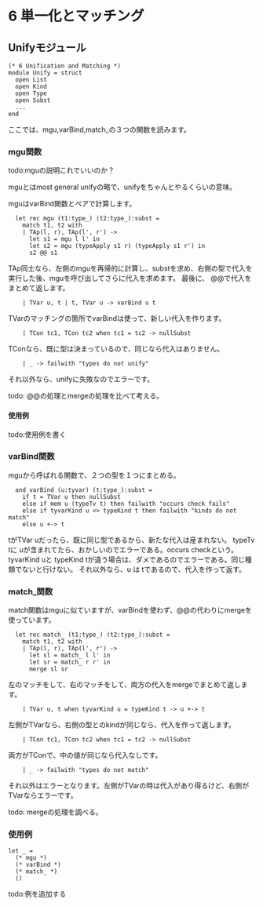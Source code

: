 # 6 単一化とマッチング


## Unifyモジュール

	(* 6 Unification and Matching *)
	module Unify = struct
	  open List
	  open Kind
	  open Type
	  open Subst
	  ...
	end

ここでは、mgu,varBind,match_の３つの関数を読みます。

### mgu関数

todo:mguの説明これでいいのか？

mguとはmost general unifyの略で、unifyをちゃんとやるくらいの意味。

mguはvarBind関数とペアで計算します。

	  let rec mgu (t1:type_) (t2:type_):subst =
	    match t1, t2 with
	    | TAp(l, r), TAp(l', r') ->
	      let s1 = mgu l l' in
	      let s2 = mgu (typeApply s1 r) (typeApply s1 r') in
	      s2 @@ s1

TAp同士なら、左側のmguを再帰的に計算し、substを求め、右側の型で代入を実行した後、mguを呼び出してさらに代入を求めます。
最後に、 @@で代入をまとめて返します。

	    | TVar u, t | t, TVar u -> varBind u t

TVarのマッチングの箇所でvarBindは使って、新しい代入を作ります。

	    | TCon tc1, TCon tc2 when tc1 = tc2 -> nullSubst

TConなら、既に型は決まっているので、同じなら代入はありません。

	    | _ -> failwith "types do not unify"


それ以外なら、unifyに失敗なのでエラーです。


todo: @@の処理とmergeの処理を比べて考える。

#### 使用例

todo:使用例を書く

### varBind関数

mguから呼ばれる関数で、２つの型を１つにまとめる。

	  and varBind (u:tyvar) (t:type_):subst =
	    if t = TVar u then nullSubst
	    else if mem u (typeTv t) then failwith "occurs check fails"
	    else if tyvarKind u <> typeKind t then failwith "kinds do not match"
	    else u +-> t

tがTVar uだったら、既に同じ型であるから、新たな代入は産まれない。
typeTv tに uが含まれてたら、おかしいのでエラーである。occurs checkという。
tyvarKind uと typeKind tが違う場合は、ダメであるのでエラーである。同じ種類でないと行けない。
それ以外なら、u は tであるので、代入を作って返す。

### match_関数

match関数はmguに似ていますが、varBindを使わず、@@の代わりにmergeを使っています。

	  let rec match_ (t1:type_) (t2:type_):subst =
	    match t1, t2 with
	    | TAp(l, r), TAp(l', r') ->
	      let sl = match_ l l' in
	      let sr = match_ r r' in
	      merge sl sr

左のマッチをして、右のマッチをして、両方の代入をmergeでまとめて返します。

	    | TVar u, t when tyvarKind u = typeKind t -> u +-> t

左側がTVarなら、右側の型とのkindが同じなら、代入を作って返します。

	    | TCon tc1, TCon tc2 when tc1 = tc2 -> nullSubst

両方がTConで、中の値が同じなら代入なしです。

	    | _ -> failwith "types do not match"

それ以外はエラーとなります。左側がTVarの時は代入があり得るけど、右側がTVarならエラーです。

todo: mergeの処理を調べる。


### 使用例

	let _ =
	  (* mgu *)
	  (* varBind *)
	  (* match_ *)
	  ()

todo:例を追加する
